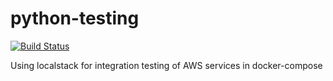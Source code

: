# python-testing

[![Build Status](https://travis-ci.org/florianakos/python-testing.svg?branch=master)](https://travis-ci.org/florianakos/python-testing)

Using localstack for integration testing of AWS services in docker-compose

